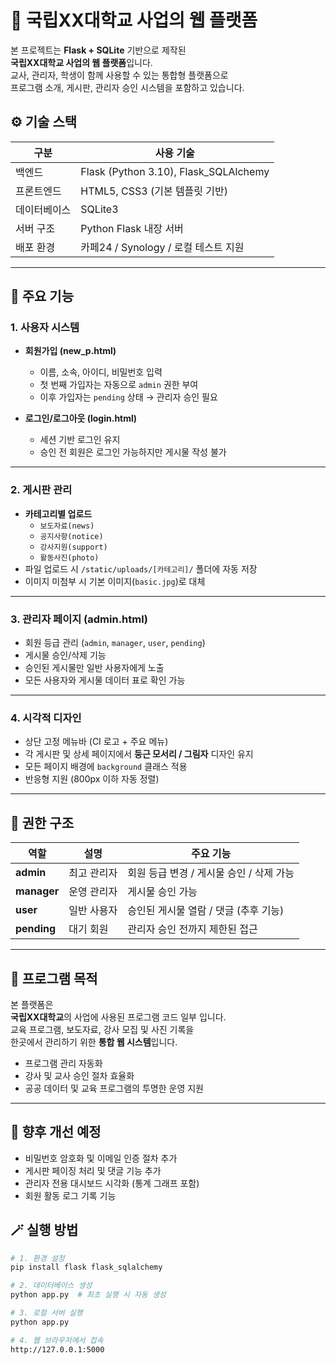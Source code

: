 # 🌱 국립XX대학교 사업의 웹 플랫폼

본 프로젝트는 **Flask + SQLite** 기반으로 제작된  
**국립XX대학교 사업의 웹 플랫폼**입니다.  
교사, 관리자, 학생이 함께 사용할 수 있는 통합형 플랫폼으로  
프로그램 소개, 게시판, 관리자 승인 시스템을 포함하고 있습니다.

## ⚙️ 기술 스택

| 구분 | 사용 기술 |
|------|------------|
| 백엔드 | Flask (Python 3.10), Flask_SQLAlchemy |
| 프론트엔드 | HTML5, CSS3 (기본 템플릿 기반) |
| 데이터베이스 | SQLite3 |
| 서버 구조 | Python Flask 내장 서버 |
| 배포 환경 | 카페24 / Synology / 로컬 테스트 지원 |

---

## 🧩 주요 기능

### 1. 사용자 시스템
- **회원가입 (new_p.html)**  
  - 이름, 소속, 아이디, 비밀번호 입력  
  - 첫 번째 가입자는 자동으로 `admin` 권한 부여  
  - 이후 가입자는 `pending` 상태 → 관리자 승인 필요  

- **로그인/로그아웃 (login.html)**  
  - 세션 기반 로그인 유지  
  - 승인 전 회원은 로그인 가능하지만 게시물 작성 불가  

---

### 2. 게시판 관리
- **카테고리별 업로드**  
  - `보도자료(news)`  
  - `공지사항(notice)`  
  - `강사지원(support)`  
  - `활동사진(photo)`  
- 파일 업로드 시 `/static/uploads/[카테고리]/` 폴더에 자동 저장  
- 이미지 미첨부 시 기본 이미지(`basic.jpg`)로 대체  

---

### 3. 관리자 페이지 (admin.html)
- 회원 등급 관리 (`admin`, `manager`, `user`, `pending`)
- 게시물 승인/삭제 기능
- 승인된 게시물만 일반 사용자에게 노출
- 모든 사용자와 게시물 데이터 표로 확인 가능

---

### 4. 시각적 디자인
- 상단 고정 메뉴바 (CI 로고 + 주요 메뉴)
- 각 게시판 및 상세 페이지에서 **둥근 모서리 / 그림자** 디자인 유지
- 모든 페이지 배경에 `background` 클래스 적용
- 반응형 지원 (800px 이하 자동 정렬)

---

## 🔐 권한 구조

| 역할 | 설명 | 주요 기능 |
|------|------|------------|
| **admin** | 최고 관리자 | 회원 등급 변경 / 게시물 승인 / 삭제 가능 |
| **manager** | 운영 관리자 | 게시물 승인 가능 |
| **user** | 일반 사용자 | 승인된 게시물 열람 / 댓글 (추후 기능) |
| **pending** | 대기 회원 | 관리자 승인 전까지 제한된 접근 |

---

## 🧠 프로그램 목적

본 플랫폼은  
**국립XX대학교**의 사업에 사용된 프로그램 코드 일부 입니다.  
교육 프로그램, 보도자료, 강사 모집 및 사진 기록을  
한곳에서 관리하기 위한 **통합 웹 시스템**입니다.

- 프로그램 관리 자동화  
- 강사 및 교사 승인 절차 효율화  
- 공공 데이터 및 교육 프로그램의 투명한 운영 지원

---

## 🧩 향후 개선 예정

- 비밀번호 암호화 및 이메일 인증 절차 추가  
- 게시판 페이징 처리 및 댓글 기능 추가  
- 관리자 전용 대시보드 시각화 (통계 그래프 포함)  
- 회원 활동 로그 기록 기능



## 🪄 실행 방법

```bash
# 1. 환경 설정
pip install flask flask_sqlalchemy

# 2. 데이터베이스 생성
python app.py  # 최초 실행 시 자동 생성

# 3. 로컬 서버 실행
python app.py

# 4. 웹 브라우저에서 접속
http://127.0.0.1:5000
